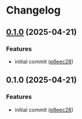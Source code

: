 # Changelog

## [0.1.0](https://github.com/appcited/cli-sh/compare/v0.1.0...v0.1.0) (2025-04-21)


### Features

* initial commit ([e8eec28](https://github.com/appcited/cli-sh/commit/e8eec28453a640a1ea3cbd4f8dc6258814d2972e))

## 0.1.0 (2025-04-21)


### Features

* initial commit ([e8eec28](https://github.com/appcited/cli-sh/commit/e8eec28453a640a1ea3cbd4f8dc6258814d2972e))
